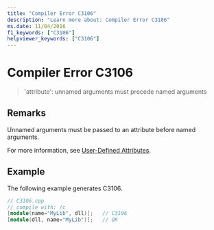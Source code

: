 ```yaml
---
title: "Compiler Error C3106"
description: "Learn more about: Compiler Error C3106"
ms.date: 11/04/2016
f1_keywords: ["C3106"]
helpviewer_keywords: ["C3106"]
---
```

# Compiler Error C3106

> 'attribute': unnamed arguments must precede named arguments

## Remarks

Unnamed arguments must be passed to an attribute before named arguments.

For more information, see [User-Defined Attributes](../../extensions/user-defined-attributes-cpp-component-extensions.md).

## Example

The following example generates C3106.

```cpp
// C3106.cpp
// compile with: /c
[module(name="MyLib", dll)];   // C3106
[module(dll, name="MyLib")];   // OK
```

